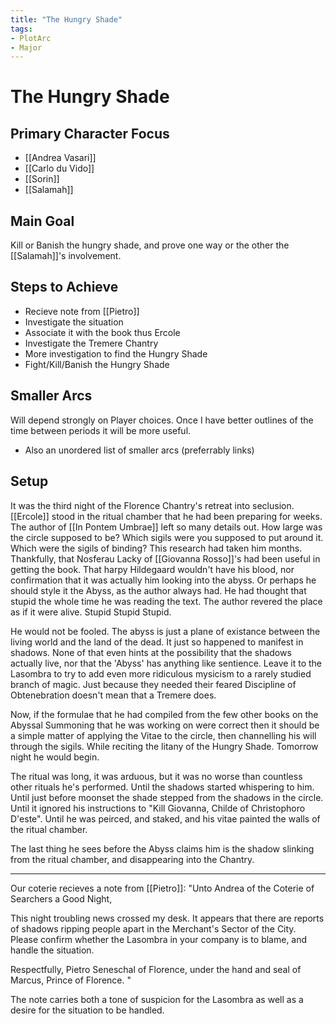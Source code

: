 ```yaml
---
title: "The Hungry Shade"
tags:
- PlotArc
- Major
---
```


# The Hungry Shade

## Primary Character Focus
- [[Andrea Vasari]]
- [[Carlo du Vido]]
- [[Sorin]]
- [[Salamah]]


## Main Goal
Kill or Banish the hungry shade, and prove one way or the other the [[Salamah]]'s involvement. 

## Steps to Achieve
 - Recieve note from [[Pietro]]
 - Investigate the situation
 - Associate it with the book thus Ercole
 - Investigate the Tremere Chantry
 - More investigation to find the Hungry Shade
 - Fight/Kill/Banish the Hungry Shade

## Smaller Arcs
Will depend strongly on Player choices.  Once I have better outlines of the time between periods it will be more useful.

- Also an unordered list of smaller arcs (preferrably links)

## Setup
It was the third night of the Florence Chantry's retreat into seclusion. [[Ercole]] stood in the ritual chamber that he had been preparing for weeks. The author of [[In Pontem Umbrae]] left so many details out. How large was the circle supposed to be? Which sigils were you supposed to put around it. Which were the sigils of binding? This research had taken him months. Thankfully, that Nosferau Lacky of [[Giovanna Rosso]]'s had been useful in getting the book. That harpy Hildegaard wouldn't have his blood, nor confirmation that it was actually him looking into the abyss. Or perhaps he should style it the Abyss, as the author always had. He had thought that stupid the whole time he was reading the text. The author revered the place as if it were alive. Stupid Stupid Stupid. 

He would not be fooled. The abyss is just a plane of existance between the living world and the land of the dead. It just so happened to manifest in shadows. None of that even hints at the possibility that the shadows actually live, nor that the 'Abyss' has anything like sentience. Leave it to the Lasombra to try to add even more ridiculous mysicism to a rarely studied branch of magic. Just because they needed their feared Discipline of Obtenebration doesn't mean that a Tremere does. 

Now, if the formulae that he had compiled from the few other books on the Abyssal Summoning that he was working on were correct then it should be a simple matter of applying the Vitae to the circle, then channelling his will through the sigils. While reciting the litany of the Hungry Shade. Tomorrow night he would begin.

The ritual was long, it was arduous, but it was no worse than countless other rituals he's performed. Until the shadows started whispering to him. Until just before moonset the shade stepped from the shadows in the circle. Until it ignored his instructions to "Kill Giovanna, Childe of Christophoro D'este". Until he was peirced, and staked, and his vitae painted the walls of the ritual chamber.

The last thing he sees before the Abyss claims him is the shadow slinking from the ritual chamber, and disappearing into the Chantry.

---

Our coterie recieves a note from [[Pietro]]:
"Unto Andrea of the Coterie of Searchers a Good Night,

This night troubling news crossed my desk. It appears that there are reports of shadows ripping people apart in the Merchant's Sector of the City. Please confirm whether the Lasombra in your company is to blame, and handle the situation.

Respectfully,
Pietro
Seneschal of Florence, under the hand and seal of Marcus, Prince of Florence.
"

The note carries both a tone of suspicion for the Lasombra as well as a desire for the situation to be handled. 

